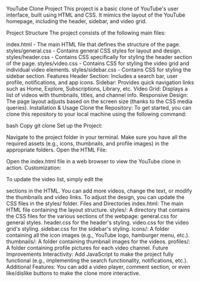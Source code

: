 YouTube Clone Project
This project is a basic clone of YouTube's user interface, built using HTML and CSS. It mimics the layout of the YouTube homepage, including the header, sidebar, and video grid.

Project Structure
The project consists of the following main files:

index.html - The main HTML file that defines the structure of the page.
styles/general.css - Contains general CSS styles for layout and design.
styles/header.css - Contains CSS specifically for styling the header section of the page.
styles/video.css - Contains CSS for styling the video grid and individual video elements.
styles/sidebar.css - Contains CSS for styling the sidebar section.
Features
Header Section: Includes a search bar, user profile, notifications, and app icons.
Sidebar: Provides quick navigation links such as Home, Explore, Subscriptions, Library, etc.
Video Grid: Displays a list of videos with thumbnails, titles, and channel info.
Responsive Design: The page layout adjusts based on the screen size (thanks to the CSS media queries).
Installation & Usage
Clone the Repository: To get started, you can clone this repository to your local machine using the following command:

bash
Copy
git clone <repository-url>
Set up the Project:

Navigate to the project folder in your terminal.
Make sure you have all the required assets (e.g., icons, thumbnails, and profile images) in the appropriate folders.
Open the HTML File:

Open the index.html file in a web browser to view the YouTube clone in action.
Customization:

To update the video list, simply edit the <div class="video1"> sections in the HTML.
You can add more videos, change the text, or modify the thumbnails and video links.
To adjust the design, you can update the CSS files in the styles/ folder.
Files and Directories
index.html: The main HTML file containing the layout structure.
styles/: A directory that contains the CSS files for the various sections of the webpage:
general.css for general styles.
header.css for the header's styling.
video.css for the video grid's styling.
sidebar.css for the sidebar's styling.
icons/: A folder containing all the icon images (e.g., YouTube logo, hamburger menu, etc.).
thumbnails/: A folder containing thumbnail images for the videos.
profiles/: A folder containing profile pictures for each video channel.
Future Improvements
Interactivity: Add JavaScript to make the project fully functional (e.g., implementing the search functionality, notifications, etc.).
Additional Features: You can add a video player, comment section, or even like/dislike buttons to make the clone more interactive.
